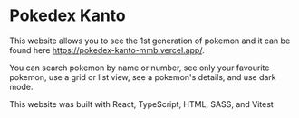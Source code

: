 # Pokedex Kanto
This website allows you to see the 1st generation of pokemon and it can be found here https://pokedex-kanto-mmb.vercel.app/.

You can search pokemon by name or number, see only your favourite pokemon, use a grid or list view, see a pokemon's details, and use dark mode.

This website was built with React, TypeScript, HTML, SASS, and Vitest
